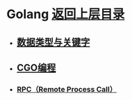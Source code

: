 # Golang                                                                                     [返回上层目录](../README.md)

- ## [数据类型与关键字](./Golang/数据类型与关键字.md)

- ## [CGO编程](./Golang/CGO编程.md)

- ### [RPC（Remote Process Call）](./Golang/RPC.md)